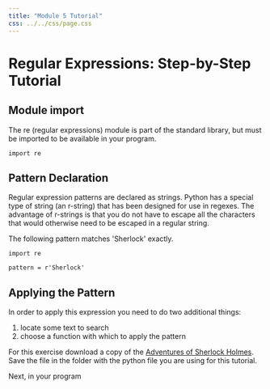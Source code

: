 ```yaml
---
title: "Module 5 Tutorial"
css: ../../css/page.css
---
```


# Regular Expressions: Step-by-Step Tutorial

## Module import

The re (regular expressions) module is part of the standard library, but must be imported to be available in your program.

``` {.python .numberLines}
import re
```

## Pattern Declaration

Regular expression patterns are declared as strings.  Python has a special type of string (an r-string) that has been designed for use in regexes.  The advantage of r-strings is that you do not have to escape all the characters that would otherwise need to be escaped in a regular string.

The following pattern matches 'Sherlock' exactly.

``` {.python .numberLines}
import re

pattern = r'Sherlock'
```

## Applying the Pattern

In order to apply this expression you need to do two additional things:

1. locate some text to search
2. choose a function with which to apply the pattern

For this exercise download a copy of the [Adventures of Sherlock Holmes](holmes.txt). Save the file in the folder with the python file you are using for this tutorial.

Next, in your program


